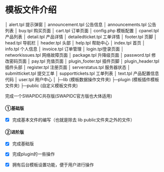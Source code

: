 # 模板文件介绍

│ alert.tpl 提示弹窗
│ announcement.tpl 公告信息
│ announcements.tpl 公告列表
│ buy.tpl 购买页面
│ cart.tpl 订单页面
│ config.php 模板配置
│ cpanel.tpl 产品列表
│ detail.tpl 产品详情
│ detailedticket.tpl 工单详情
│ footer.tpl 页脚
│ head.tpl 导航栏
│ header.tpl 头部 
│ help.tpl 帮助中心
│ index.tpl 首页
│ info.tpl 个人信息
│ invoice.tpl 订单管理
│ login.tpl登录页面
│ networkissues.tpl 网络故障页面
│ package.tpl 升降级页面
│ password.tpl 修改密码页面
│ pay.tpl 充值页面
│ plugin_footer.tpl 插件页脚
│ plugin_header.tpl 插件头部
│ register.tpl 注册页面
│ serverstatus.tpl 服务器状态
│ submitticket.tpl 提交工单
│ supporttickets.tpl 工单列表
│ text.tpl 产品配置信息代码
│ user.tpl 用户中心
│
├─lib (模板数据操作文件夹)
├─plugin (模板插件模板文件夹)
├─public (自定义模板文件夹)



完成一个SWAPIDC共存版(SWAPIDC官方版也大体适用)

#### ①基础版

- [x] 完成基本文件的编写（也就是除去 lib public文件夹之外的文件）

#### ②进阶版

- [x] 完成基础版

- [x] 完成plugin的一些操作

- [x] 拥有后台模板设置功能，便于用户进行操作

   


